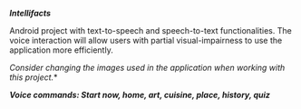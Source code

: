 ***Intellifacts***

Android project with text-to-speech and speech-to-text functionalities. The voice interaction will allow users with partial visual-impairness to use the application more efficiently.

*Consider changing the images used in the application when working with this project.**

***Voice commands: Start now, home, art, cuisine, place, history, quiz***
